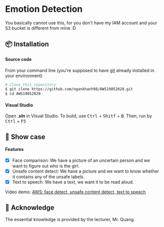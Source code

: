 # Emotion Detection
You basically cannot use this, for you don't have my IAM account and your S3 bucket is different from mine :D

## 📦 Installation

#### Source code
From your command line (you're supposed to have [git](https://git-scm.com/) already installed in your environment)
```bash
# Clone this repository
$ git clone https://github.com/ngankhanh98/AWS19052020.git
$ cd AWS19052020
```
#### Visual Studio
Open **.sln** in Visual Studio. To build, use <kbd>Ctrl</kbd> + <kbd>Shitf</kbd> + <kbd>B</kbd>. Then, run by <kbd>Ctrl</kbd> + <kbd>F5</kbd>

## 🎉 Show case
#### Features
- [x] Face comparison: We have a picture of an uncertain person and we want to figure out who is the girl.
- [x] Unsafe content detect: We have a picture and we want to know whether it contains any of the unsafe labels.
- [x] Text to speech: We have a text, we want it to be read aloud.

Video demo: [AWS: face detect, unsafe content detect, text to speech](https://youtu.be/6QEVMMItuns)

## 🙏 Acknowledge
The essential knowledge is provided by the lecturer, Mr. Quang.
